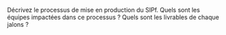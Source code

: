 Décrivez le processus de mise en production du SIPf. Quels sont les équipes impactées dans ce processus ? Quels sont les livrables de chaque jalons ?